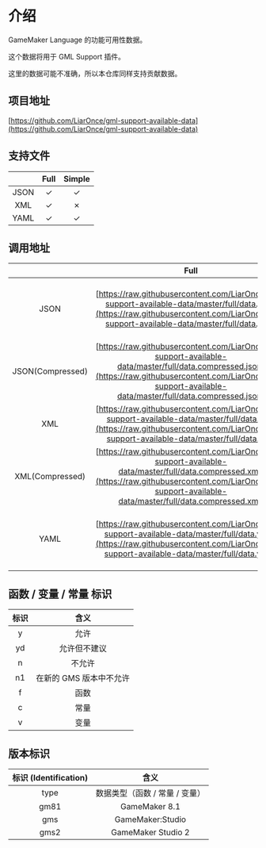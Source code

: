 # 介绍

GameMaker Language 的功能可用性数据。

这个数据将用于 GML Support 插件。

这里的数据可能不准确，所以本仓库同样支持贡献数据。

## 项目地址

[https://github.com/LiarOnce/gml-support-available-data](https://github.com/LiarOnce/gml-support-available-data)

## 支持文件

|      | Full | Simple |
| :--: | :--: | :----: |
| JSON |  ✓   |   ✓    |
| XML  |  ✓   |   ✗    |
| YAML |  ✓   |   ✓    |

## 调用地址

|                  |                             Full                             |                            Simple                            |
| :--------------: | :----------------------------------------------------------: | :----------------------------------------------------------: |
|       JSON       | [https://raw.githubusercontent.com/LiarOnce/gml-support-available-data/master/full/data.json](https://raw.githubusercontent.com/LiarOnce/gml-support-available-data/master/full/data.json) | [https://raw.githubusercontent.com/LiarOnce/gml-support-available-data/master/simple/data.simple.json](https://raw.githubusercontent.com/LiarOnce/gml-support-available-data/master/simple/data.simple.json) |
| JSON(Compressed) | [https://raw.githubusercontent.com/LiarOnce/gml-support-available-data/master/full/data.compressed.json](https://raw.githubusercontent.com/LiarOnce/gml-support-available-data/master/full/data.compressed.json) |                       (not available)                        |
|       XML        | [https://raw.githubusercontent.com/LiarOnce/gml-support-available-data/master/full/data.xml](https://raw.githubusercontent.com/LiarOnce/gml-support-available-data/master/full/data.xml) |                       (not available)                        |
| XML(Compressed)  | [https://raw.githubusercontent.com/LiarOnce/gml-support-available-data/master/full/data.compressed.xml](https://raw.githubusercontent.com/LiarOnce/gml-support-available-data/master/full/data.compressed.xml) |                       (not available)                        |
|       YAML       | [https://raw.githubusercontent.com/LiarOnce/gml-support-available-data/master/full/data.yaml](https://raw.githubusercontent.com/LiarOnce/gml-support-available-data/master/full/data.yaml) | [https://raw.githubusercontent.com/LiarOnce/gml-support-available-data/master/simple/data.simple.yaml](https://raw.githubusercontent.com/LiarOnce/gml-support-available-data/master/simple/data.simple.yaml) |

## 函数 / 变量 / 常量 标识

| 标识 |          含义           |
| :--: | :---------------------: |
|  y   |          允许           |
|  yd  |      允许但不建议       |
|  n   |         不允许          |
|  n1  | 在新的 GMS 版本中不允许 |
|  f   |          函数           |
|  c   |          常量           |
|  v   |          变量           |

## 版本标识

| 标识 (Identification) |              含义              |
| :-------------------: | :----------------------------: |
|         type          | 数据类型（函数 / 常量 / 变量） |
|         gm81          |         GameMaker 8.1          |
|          gms          |        GameMaker:Studio        |
|         gms2          |       GameMaker Studio 2       |